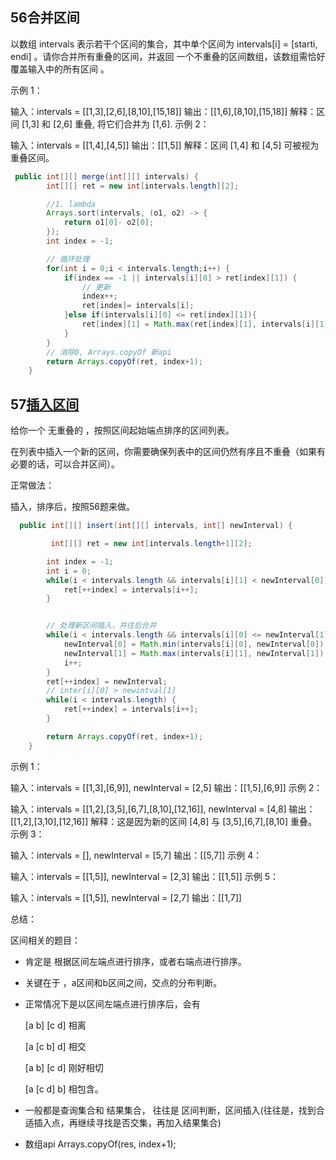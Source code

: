 ## 56合并区间

以数组 intervals 表示若干个区间的集合，其中单个区间为 intervals[i] = [starti, endi] 。请你合并所有重叠的区间，并返回 一个不重叠的区间数组，该数组需恰好覆盖输入中的所有区间 。

示例 1：

输入：intervals = [[1,3],[2,6],[8,10],[15,18]]
输出：[[1,6],[8,10],[15,18]]
解释：区间 [1,3] 和 [2,6] 重叠, 将它们合并为 [1,6].
示例 2：

输入：intervals = [[1,4],[4,5]]
输出：[[1,5]]
解释：区间 [1,4] 和 [4,5] 可被视为重叠区间。

```java
 public int[][] merge(int[][] intervals) {
        int[][] ret = new int[intervals.length][2];

        //1. lambda
        Arrays.sort(intervals, (o1, o2) -> {
            return o1[0]- o2[0];
        });
        int index = -1;

        // 循环处理
        for(int i = 0;i < intervals.length;i++) {
            if(index == -1 || intervals[i][0] > ret[index][1]) {
                // 更新
                index++;
                ret[index]= intervals[i];
            }else if(intervals[i][0] <= ret[index][1]){
                ret[index][1] = Math.max(ret[index][1], intervals[i][1]);
            }
        }
        // 消除0, Arrays.copyOf 新api
        return Arrays.copyOf(ret, index+1);     
    }
```



## 57[插入区间](https://leetcode.cn/problems/insert-interval/)

给你一个 无重叠的 ，按照区间起始端点排序的区间列表。

在列表中插入一个新的区间，你需要确保列表中的区间仍然有序且不重叠（如果有必要的话，可以合并区间）。

 

正常做法：

插入，排序后，按照56题来做。

```java
  public int[][] insert(int[][] intervals, int[] newInterval) {

         int[][] ret = new int[intervals.length+1][2];

        int index = -1;
        int i = 0;
        while(i < intervals.length && intervals[i][1] < newInterval[0]) {
            ret[++index] = intervals[i++];
        }


        // 处理新区间插入，并往后合并
        while(i < intervals.length && intervals[i][0] <= newInterval[1]) {
            newInterval[0] = Math.min(intervals[i][0], newInterval[0]);
            newInterval[1] = Math.max(intervals[i][1], newInterval[1]);
            i++;
        }
        ret[++index] = newInterval;
        // inter[i][0] > newintval[1]
        while(i < intervals.length) {
            ret[++index] = intervals[i++];
        }

        return Arrays.copyOf(ret, index+1);
    }
```





示例 1：

输入：intervals = [[1,3],[6,9]], newInterval = [2,5]
输出：[[1,5],[6,9]]
示例 2：

输入：intervals = [[1,2],[3,5],[6,7],[8,10],[12,16]], newInterval = [4,8]
输出：[[1,2],[3,10],[12,16]]
解释：这是因为新的区间 [4,8] 与 [3,5],[6,7],[8,10] 重叠。
示例 3：

输入：intervals = [], newInterval = [5,7]
输出：[[5,7]]
示例 4：

输入：intervals = [[1,5]], newInterval = [2,3]
输出：[[1,5]]
示例 5：

输入：intervals = [[1,5]], newInterval = [2,7]
输出：[[1,7]]





总结：

区间相关的题目：

- 肯定是 根据区间左端点进行排序，或者右端点进行排序。

- 关键在于 ，a区间和b区间之间，交点的分布判断。

- 正常情况下是以区间左端点进行排序后，会有

  [a        b]     [c   d] 相离

  [a    [c  b]   d] 相交

  [a b] [c d] 刚好相切

  [a  [c d] b] 相包含。

- 一般都是查询集合和 结果集合，  往往是 区间判断，区间插入(往往是，找到合适插入点，再继续寻找是否交集，再加入结果集合)

- 数组api Arrays.copyOf(res, index+1);

